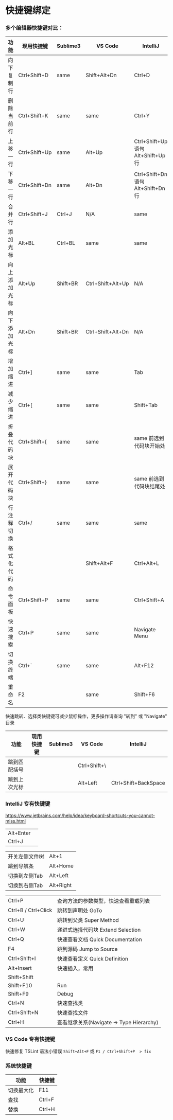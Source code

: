 # 快捷键绑定

### 多个编辑器快捷键对比：

 功能        |  现用快捷键   |    Sublime3   |    VS Code   |   IntelliJ
------------ | ------------- | ------------- | ------------ | ---------------
向下复制行   | Ctrl+Shift+D  |     same      | Shift+Alt+Dn |    Ctrl+D
删除当前行   | Ctrl+Shift+K  |     same      |     same     |    Ctrl+Y
上移一行     | Ctrl+Shift+Up |     same      |    Alt+Up    | Ctrl+Shift+Up 语句<br>Alt+Shift+Up 行
下移一行     | Ctrl+Shift+Dn |     same      |    Alt+Dn    | Ctrl+Shift+Dn 语句<br>Alt+Shift+Dn 行
合并行       | Ctrl+Shift+J  |    Ctrl+J     |     N/A      |     same
添加光标     |     Alt+BL    |    Ctrl+BL    |     same     |     same
向上添加光标 |     Alt+Up    |   Shift+BR    | Ctrl+Shift+Alt+Up |     N/A
向下添加光标 |     Alt+Dn    |   Shift+BR    | Ctrl+Shift+Alt+Dn |     N/A
增加缩进     |     Ctrl+]    |     same      |     same     |     Tab
减少缩进     |     Ctrl+[    |     same      |     same     |   Shift+Tab
折叠代码块   | Ctrl+Shift+{  |     same      |     same     | same 前选到代码块开始处
展开代码块   | Ctrl+Shift+}  |     same      |     same     | same 前选到代码块结尾处
行注释切换   |     Ctrl+/    |     same      |     same     |     same
格式化代码   |               |               | Shift+Alt+F  | Ctrl+Alt+L
命令面板     | Ctrl+Shift+P  |     same      |     same     | Ctrl+Shift+A
快速搜索     |     Ctrl+P    |     same      |     same     | Navigate Menu
切换终端     |     Ctrl+`    |     same      |     same     |   Alt+F12
重命名       |       F2      |               |     same     | Shift+F6

快速跳转、选择类快键键可减少鼠标操作，更多操作请查询 "转到" 或 "Navigate" 目录

 功能        |  现用快捷键   |    Sublime3   |    VS Code   |   IntelliJ
------------ | ------------- | ------------- | ------------ | ---------------
跳到匹配括号 |               |               | Ctrl+Shift+\ | 
跳到上次光标 |               |               |   Alt+Left   | Ctrl+Shift+BackSpace


### IntelliJ 专有快键键

https://www.jetbrains.com/help/idea/keyboard-shortcuts-you-cannot-miss.html

|||
|-----------|----------------
| Alt+Enter | 
| Ctrl+J    | 

|||
|----------------|------------
| 开关左侧文件树 |  Alt+1
| 跳到导航条     |  Alt+Home
| 切换到左侧Tab  |  Alt+Left
| 切换到右侧Tab  |  Alt+Right

|||
|--------|---------------------------------------------
| Ctrl+P | 查询方法的参数类型，快速查看重载列表
| Ctrl+B / Ctrl+Click | 跳转到声明处 GoTo
| Ctrl+U | 跳转到父类 Super Method
| Ctrl+W | 递进式选择代码块 Extend Selection
| Ctrl+Q | 快速查看文档 Quick Documentation
| F4     | 跳到源码 Jump to Source
| Ctrl+Shift+I  | 快速查看定义 Quick Definition
| Alt+Insert    | 快速插入，常用
| Shift+Shift   | 
| Shift+F10     | Run
| Shift+F9      | Debug
| Ctrl+N        | 快速查找类
| Ctrl+Shift+N  | 快速查找文件
| Ctrl+H        | 查看继承关系(Navigate -> Type Hierarchy)

### VS Code 专有快捷键

快速修复 TSLint 语法小错误 `Shift+Alt+F` 或 `F1 / Ctrl+Shift+P  > fix` 

### 系统快捷键

功能       | 快捷键
---------- | --------------
切换最大化 | F11
查找       | Ctrl+F
替换       | Ctrl+H





